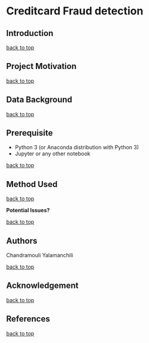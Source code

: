 <!--
---
title: Creditcard Fraud detection
author: Chandramouli Yalamanchili
date: today
---
-->

<a name="top"></a>
# Creditcard Fraud detection

## Introduction

[back to top](#top)

## Project Motivation

[back to top](#top)

## Data Background

[back to top](#top)

## Prerequisite
* Python 3 (or Anaconda distribution with Python 3)
* Jupyter or any other notebook

[back to top](#top)

## Method Used

[back to top](#top)

**Potential Issues?**

[back to top](#top)


## Authors
Chandramouli Yalamanchili

[back to top](#top)

## Acknowledgement

[back to top](#top)

## References

[back to top](#top)
